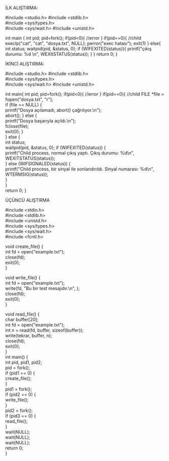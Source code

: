 

İLK ALIŞTIRMA:

#include <studio.h>
#include <stdlib.h>  
#include <sys/types.h>  
#include <sys/wait.h> 
#include <unistd.h>

int main {
int pid;
pid=fork();
if(pid<0){
             //error
             }
   if(pid==0){
             //child
      execlp("cat", "cat", "dosya.txt", NULL);
      perror("exec hatası");
      exit(1)
      }
     else{
        int status;
        waitpid(pid, &status, 0);
        if (WİFEXITED(status)){
          printf("çıkış durumu: %d \n", WEXItSTATUS(status));
          }
          }
return 0;
}

 İKİNCİ ALIŞTIRMA:

 
#include <studio.h>
#include <stdlib.h>  
#include <sys/types.h>  
#include <sys/wait.h> 
#include <unistd.h>

int main{
     int pid;
     pid=fork();
     if(pid<0){
             //error
             }
    if(pid==0){
             //child
      FILE *file = fopen("dosya.txt", "r");  
        if (file == NULL) {  
            printf("Dosya açılamadı, abort() çağrılıyor.\n");  
            abort(); 
            } else {  
            printf("Dosya başarıyla açıldı.\n");  
            fclose(file);  
            exit(0); 
            }  
            } 
            else {  
        int status;  
        waitpid(pid, &status, 0);
        if (WIFEXITED(status)) {  
            printf("Child process, normal çıkış yaptı. Çıkış durumu: %d\n", WEXITSTATUS(status));  
            } 
        else (WIFSIGNALED(status)) {  
            printf("Child process, bir sinyal ile sonlandırıldı. Sinyal numarası: %d\n", WTERMSIG(status));  
            }  
            }  
return 0;
}


  ÜÇÜNCÜ ALIŞTIRMA

#include <stdio.h>  
#include <stdlib.h>  
#include <unistd.h>  
#include <sys/types.h>  
#include <sys/wait.h>  
#include <fcntl.h>  

void create_file() {  
     int fd = open("example.txt");  
    close(fd);  
  exit(0);  
    }  

void write_file() {  
     int fd = open("example.txt");  
    write(fd, "Bu bir test mesajıdır.\n", );  
    close(fd);  
  exit(0);  
    }  

  void read_file() {  
     char buffer[20];  
     int fd = open("example.txt");  
     int n = read(fd, buffer, sizeof(buffer));  
    write(tekrar, buffer, n);  
    close(fd);  
  exit(0);  
    }  
int main() {  
    int pid, pid1, pid2;  
    pid = fork();  
    if (pid1 == 0) {  
        create_file();  
        }  
    pid1 = fork();  
    if (pid2 == 0) {  
        write_file();  
        }  
    pid2 = fork();  
    if (pid3 == 0) {  
        read_file();  
        }  
    wait(NULL);  
    wait(NULL);  
    wait(NULL);  
    return 0;  
}

